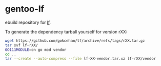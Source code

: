 # gentoo-lf
ebuild repository for [lf](https://github.com/gokcehan/lf).

To generate the dependency tarball yourself for version rXX:

```bash
wget https://github.com/gokcehan/lf/archive/refs/tags/rXX.tar.gz
tar xvf lf-rXX/
GO111MODULE=on go mod vendor
cd ..
tar --create --auto-compress --file lf-XX-vendor.tar.xz lf-rXX/vendor
```
